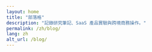 ```yaml
---
layout: home
title: "部落格"
description: "記錄研究筆記、SaaS 產品實驗與跨境商務操作。"
permalink: /zh/blog/
lang: zh
alt_url: /blog/
---
```

